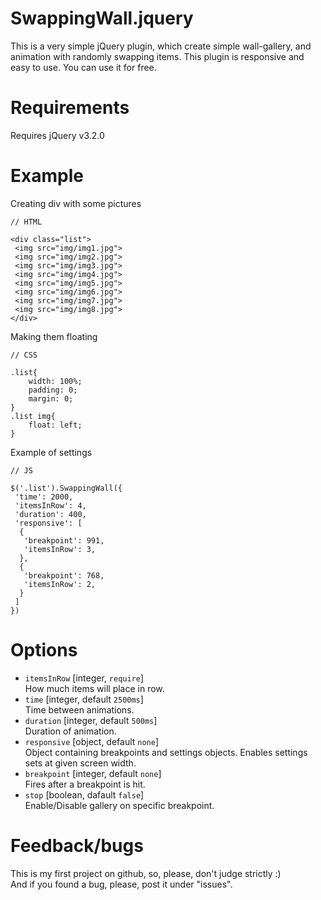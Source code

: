 # SwappingWall.jquery
This is a very simple jQuery plugin, which create simple wall-gallery, and animation with randomly swapping items. This plugin is responsive and easy to use. 
You can use it for free.
# Requirements
Requires jQuery v3.2.0
# Example

Creating div with some pictures
```
// HTML

<div class="list">
 <img src="img/img1.jpg">
 <img src="img/img2.jpg">
 <img src="img/img3.jpg">
 <img src="img/img4.jpg">
 <img src="img/img5.jpg">
 <img src="img/img6.jpg">
 <img src="img/img7.jpg">
 <img src="img/img8.jpg">
</div>
```

Making them floating
```
// CSS

.list{
	width: 100%;
	padding: 0;
	margin: 0; 
}
.list img{
	float: left;
}
```
Example of settings
```
// JS 

$('.list').SwappingWall({
 'time': 2000,
 'itemsInRow': 4,
 'duration': 400,
 'responsive': [
  {
   'breakpoint': 991,
   'itemsInRow': 3,
  },
  {
   'breakpoint': 768,
   'itemsInRow': 2,
  }
 ]
})
```

# Options
- `itemsInRow` [integer, `require`] <br />
  How much items will place in row.
- `time` [integer, default `2500ms`] <br />
  Time between animations.
- `duration` [integer, default `500ms`] <br />
  Duration of animation.
- `responsive` [object, default `none`] <br />
  Object containing breakpoints and settings objects. Enables settings sets at given screen width.
- `breakpoint` [integer, default `none`] <br />
  Fires after a breakpoint is hit.
- `stop` [boolean, dafault `false`]  <br />
  Enable/Disable gallery on specific breakpoint.
  
# Feedback/bugs
This is my first project on github, so, please, don't judge strictly :) <br />
And if you found a bug, please, post it under "issues".
